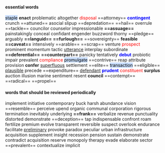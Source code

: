 #### essential words
<mark style="background: #ADCCFFA6;">staple</mark> **enact** problematic altogether <mark style="background: transparent; color: red">disposal</mark> ==attorney== <b><mark style="background: transparent; color: blue">contingent</mark></b> crunch ==attuned== asocial slipup ==depredation== ==hail== overrule ==tackle== councilor counselor impressionable **==assuage==** painstakingly conceal confidant engender buzzword thorny ==pledge== arguably **==languid==** **==furlough==** ==sovereignty== **feasible** **==caveat==** intensively ==arable== ==scrap== venture <mark style="background: transparent; color: red">prospect</mark> prominent momentum tactic <u>utterance</u> interplay subordinate **==deferential==** **==counterpart==** panicky tentatively <b><mark style="background: transparent; color: blue">debut</mark></b> probiotic impair prevalent <mark style="background: transparent; color: red">compliance</mark> <mark style="background: #ADCCFFA6;">promulgate</mark> ==contrive== reap attribute provision **confer** <u>superfluous</u> settlement ==elite== <mark style="background: #ADCCFFA6;">transaction</mark> ==eligible== <u>plausible</u> precede ==expenditure== <u>defendant</u> <b><mark style="background: transparent; color: blue">prudent</mark></b> <mark style="background: transparent; color: red">constituent</mark> **surplus** auction illusion marine sentiment resent **council** ==contempt== ==radical== ==propel==

#### words that should be reviewed periodically
implement initiative contemporary buck harsh abundance vision ==resemble== perceive upend organic communal corporation rigorous termination inevitably underlying **==frank==** verbalize revenue punctuality distorted demonstrate ==deception== tap indispensable confront roam fertilize premium evolve transparent reversible suspect overlook endurance facilitate <u>preliminary</u> provoke paradox peculiar urban infrastructure acquisition supplement insight recession pension sustain demonstrate contradict acquisition reserve monopoly therapy evade elaborate sector ==prevalent== contextualize implicit 

